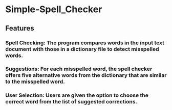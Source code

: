 # Simple-Spell_Checker
## Features
### Spell Checking: The program compares words in the input text document with those in a dictionary file to detect misspelled words.
### Suggestions: For each misspelled word, the spell checker offers five alternative words from the dictionary that are similar to the misspelled word.
### User Selection: Users are given the option to choose the correct word from the list of suggested corrections.
